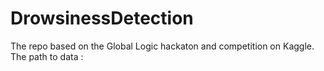 # DrowsinessDetection
The repo based on the Global Logic hackaton and competition on Kaggle. 
The path to data : <a href=https://drive.google.com/file/d/1EJDNSH0Qs0zbcYRpPEkboT1NTT7Xb9zk/view>
